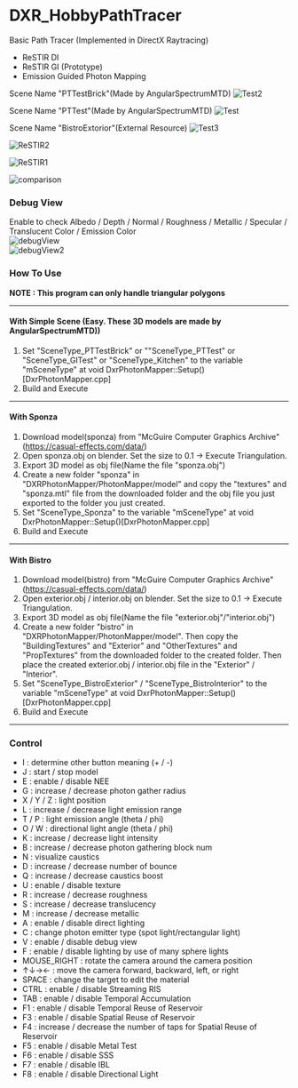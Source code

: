 # DXR_HobbyPathTracer
Basic Path Tracer (Implemented in DirectX Raytracing)
- ReSTIR DI
- ReSTIR GI (Prototype)
- Emission Guided Photon Mapping  

Scene Name "PTTestBrick"(Made by AngularSpectrumMTD)
![Test2](https://github.com/user-attachments/assets/b6f73506-9174-45e5-85f0-60d3a81bd112)

Scene Name "PTTest"(Made by AngularSpectrumMTD)
![Test](https://github.com/user-attachments/assets/5ae6ce91-c5c4-48cc-a4be-493337a29c80)

Scene Name "BistroExtorior"(External Resource)
![Test3](https://github.com/user-attachments/assets/831c97c5-fa21-473d-a3d0-123a9cb1e2ae)

![ReSTIR2](https://github.com/user-attachments/assets/465e2f34-8aeb-4c13-afb0-7e476029f5d3)

![ReSTIR1](https://github.com/user-attachments/assets/3077561f-84b1-4779-b617-f21332fe0775)

![comparison](https://github.com/user-attachments/assets/627a5dc6-fb2a-4d77-b5aa-7259d93e1738)

### Debug View
Enable to check Albedo / Depth / Normal / Roughness / Metallic / Specular / Translucent Color / Emission Color     
![debugView](https://github.com/user-attachments/assets/125c907f-bc08-4971-828c-8b1b0e9a1598)  
![debugView2](https://github.com/user-attachments/assets/7fd86339-24fe-4128-800b-9d160555b9b5)

### How To Use
**NOTE : This program can only handle triangular polygons**

---
#### With Simple Scene (Easy. These 3D models are made by AngularSpectrumMTD))
1. Set "SceneType_PTTestBrick" or ""SceneType_PTTest" or "SceneType_GITest" or "SceneType_Kitchen" to the variable "mSceneType" at void DxrPhotonMapper::Setup()[DxrPhotonMapper.cpp]  
2. Build and Execute  
---
#### With Sponza
1. Download model(sponza) from "McGuire Computer Graphics Archive"(https://casual-effects.com/data/)  
2. Open sponza.obj on blender. Set the size to 0.1 -> Execute Triangulation.  
4. Export 3D model as obj file(Name the file "sponza.obj")  
5. Create a new folder "sponza" in "DXRPhotonMapper/PhotonMapper/model" and copy the "textures" and "sponza.mtl" file from the downloaded folder and the obj file you just exported to the folder you just created.  
6. Set "SceneType_Sponza" to the variable "mSceneType" at void DxrPhotonMapper::Setup()[DxrPhotonMapper.cpp]  
7. Build and Execute
---
#### With Bistro
1. Download model(bistro) from "McGuire Computer Graphics Archive"(https://casual-effects.com/data/)  
2. Open exterior.obj / interior.obj on blender. Set the size to 0.1 -> Execute Triangulation.  
3. Export 3D model as obj file(Name the file "exterior.obj"/"interior.obj")  
4. Create a new folder "bistro" in "DXRPhotonMapper/PhotonMapper/model". Then copy the "BuildingTextures" and "Exterior" and "OtherTextures" and "PropTextures" from the downloaded folder to the created folder. Then place the created exterior.obj / interior.obj file in the "Exterior" / "Interior".  
5. Set "SceneType_BistroExterior" / "SceneType_BistroInterior" to the variable "mSceneType" at void DxrPhotonMapper::Setup()[DxrPhotonMapper.cpp]  
6. Build and Execute  
---

### Control

- I : determine other button meaning (+ / -)
- J : start / stop model
- E : enable / disable NEE
- G : increase / decrease photon gather radius
- X / Y / Z : light position
- L : increase / decrease light emission range
- T / P : light emission angle (theta / phi)
- O / W : directional light angle (theta / phi)
- K : increase / decrease light intensity
- B : increase / decrease photon gathering block num
- N : visualize caustics
- D : increase / decrease number of bounce
- Q : increase / decrease caustics boost
- U : enable / disable texture
- R : increase / decrease roughness
- S : increase / decrease translucency
- M : increase / decrease metallic
- A : enable / disable direct lighting
- C : change photon emitter type (spot light/rectangular light)
- V : enable / disable debug view
- F : enable / disable lighting by use of many sphere lights
- MOUSE_RIGHT : rotate the camera around the camera position
- ↑↓→← : move the camera forward, backward, left, or right
- SPACE : change the target to edit the material
- CTRL : enable / disable Streaming RIS
- TAB : enable / disable Temporal Accumulation  
- F1 : enable / disable Temporal Reuse of Reservoir
- F3 : enable / disable Spatial Reuse of Reservoir
- F4 : increase / decrease the number of taps for Spatial Reuse of Reservoir
- F5 : enable / disable Metal Test
- F6 : enable / disable SSS
- F7 : enable / disable IBL
- F8 : enable / disable Directional Light
